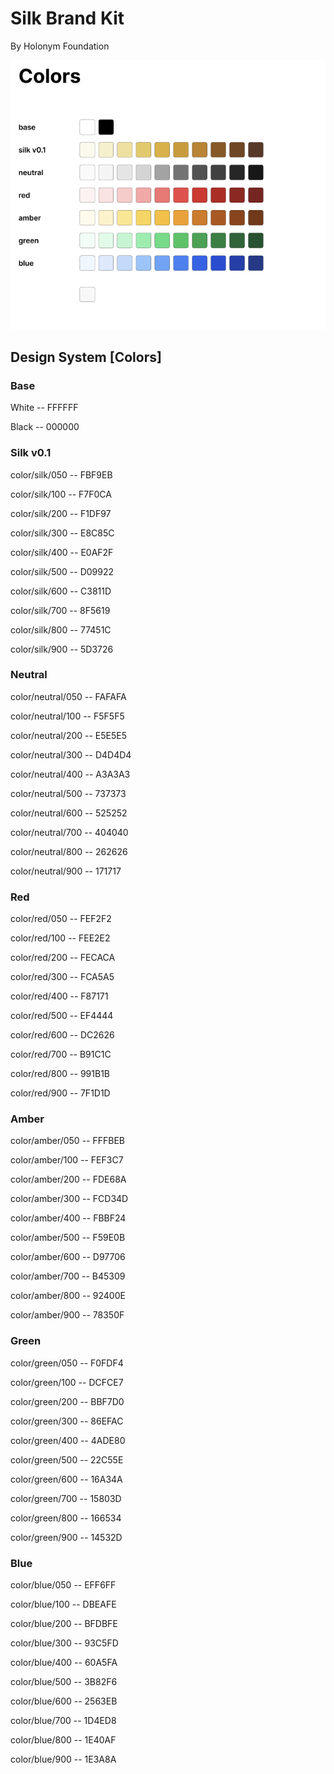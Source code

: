 # Silk Brand Kit
By Holonym Foundation

![Alt Text](colors.png)


## Design System [Colors]
### Base
White -- FFFFFF

Black -- 000000

### Silk v0.1
color/silk/050 -- FBF9EB

color/silk/100 -- F7F0CA

color/silk/200 -- F1DF97

color/silk/300 -- E8C85C

color/silk/400 -- E0AF2F

color/silk/500 -- D09922

color/silk/600 -- C3811D

color/silk/700 -- 8F5619

color/silk/800 -- 77451C

color/silk/900 -- 5D3726

### Neutral
color/neutral/050 -- FAFAFA

color/neutral/100 -- F5F5F5

color/neutral/200 -- E5E5E5

color/neutral/300 -- D4D4D4

color/neutral/400 -- A3A3A3

color/neutral/500 -- 737373

color/neutral/600 -- 525252

color/neutral/700 -- 404040

color/neutral/800 -- 262626

color/neutral/900 -- 171717

### Red
color/red/050 -- FEF2F2

color/red/100 -- FEE2E2

color/red/200 -- FECACA

color/red/300 -- FCA5A5

color/red/400 -- F87171

color/red/500 -- EF4444

color/red/600 -- DC2626

color/red/700 -- B91C1C

color/red/800 -- 991B1B

color/red/900 -- 7F1D1D

### Amber
color/amber/050 -- FFFBEB

color/amber/100 -- FEF3C7

color/amber/200 -- FDE68A

color/amber/300 -- FCD34D

color/amber/400 -- FBBF24

color/amber/500 -- F59E0B

color/amber/600 -- D97706

color/amber/700 -- B45309

color/amber/800 -- 92400E

color/amber/900 -- 78350F

### Green
color/green/050 -- F0FDF4

color/green/100 -- DCFCE7

color/green/200 -- BBF7D0

color/green/300 -- 86EFAC

color/green/400 -- 4ADE80

color/green/500 -- 22C55E

color/green/600 -- 16A34A

color/green/700 -- 15803D

color/green/800 -- 166534

color/green/900 -- 14532D

### Blue
color/blue/050 -- EFF6FF

color/blue/100 -- DBEAFE

color/blue/200 -- BFDBFE

color/blue/300 -- 93C5FD

color/blue/400 -- 60A5FA

color/blue/500 -- 3B82F6

color/blue/600 -- 2563EB

color/blue/700 -- 1D4ED8

color/blue/800 -- 1E40AF

color/blue/900 -- 1E3A8A

